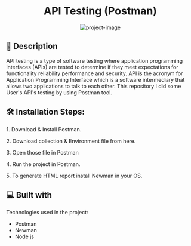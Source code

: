<h1 id="title" align="center">API Testing (Postman)</h1>


<p align="center"><img src="https://socialify.git.ci/shantokumarsaha123/API-Testing-Postman-SQA/image?language=1&amp;name=1&amp;owner=1&amp;stargazers=1&amp;theme=Light" alt="project-image"></p>

## 📝 Description 
API testing is a type of software testing where application programming interfaces (APIs) are tested to determine if they meet expectations for functionality reliability performance and security. API is the acronym for Application Programming Interface which is a software intermediary that allows two applications to talk to each other. This repository I did some User's API's testing by using Postman tool.
<h2>🛠️ Installation Steps:</h2>

<p>1. Download &amp; Install Postman.</p>

<p>2. Download collection &amp; Environment file from here.</p>

<p>3. Open those file in Postman</p>

<p>4. Run the project in Postman.</p>

<p>5. To generate HTML report install Newman in your OS.</p>

  
<h2>💻 Built with</h2>

Technologies used in the project:

*   Postman
*   Newman
*   Node js
